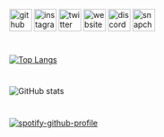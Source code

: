 [<img src='https://cdn.jsdelivr.net/npm/simple-icons@3.0.1/icons/github.svg' alt='github' height='40'>](https://github.com/joylool)  [<img src='https://cdn.jsdelivr.net/npm/simple-icons@3.0.1/icons/instagram.svg' alt='instagram' height='40'>](https://www.instagram.com/joylolxyz/)  [<img src='https://cdn.jsdelivr.net/npm/simple-icons@3.0.1/icons/twitter.svg' alt='twitter' height='40'>](https://twitter.com/joylolxyz)  [<img src='https://cdn.jsdelivr.net/npm/simple-icons@3.0.1/icons/icloud.svg' alt='website' height='40'>](www.joylol.xyz)  [<img src='https://cdn.jsdelivr.net/npm/simple-icons@3.0.1/icons/discord.svg' alt='discord' height='40'>](https://discords.com/bio/p/joylool)  [<img src='https://cdn.jsdelivr.net/npm/simple-icons@3.0.1/icons/snapchat.svg' alt='snapchat' height='40'>](https://snapchat.com/add/joyclenuwu)  

#
[![Top Langs](https://github-readme-stats.vercel.app/api/top-langs/?username=joylool)](https://github.com/anuraghazra/github-readme-stats)

#
![GitHub stats](https://github-readme-stats.vercel.app/api?username=joylool&show_icons=true)  

#
[![spotify-github-profile](https://spotify-github-profile.vercel.app/api/view?uid=21iaphpwcb2zcl7goxny3iq5i&cover_image=true&theme=novatorem)](https://github.com/kittinan/spotify-github-profile)
